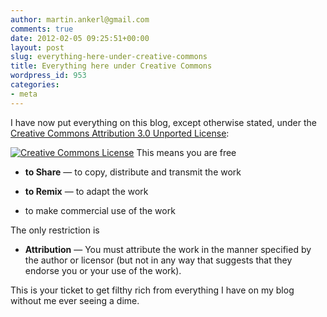 ```yaml
---
author: martin.ankerl@gmail.com
comments: true
date: 2012-02-05 09:25:51+00:00
layout: post
slug: everything-here-under-creative-commons
title: Everything here under Creative Commons
wordpress_id: 953
categories:
- meta
---
```


I have now put everything on this blog, except otherwise stated, under the [Creative Commons Attribution 3.0 Unported License](http://creativecommons.org/licenses/by/3.0/):

[![Creative Commons License](/img/2012/02/88x31.png)](http://creativecommons.org/licenses/by/3.0/at/deed.en) This means you are free




  * **to Share** — to copy, distribute and transmit the work


  * **to Remix** — to adapt the work


  * to make commercial use of the work



The only restriction is 


  * **Attribution** — You must attribute the work in the manner specified by the author or licensor (but not in any way that suggests that they endorse you or your use of the work).



This is your ticket to get filthy rich from everything I have on my blog without me ever seeing a dime. 
